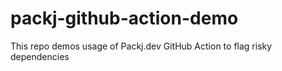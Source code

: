 # packj-github-action-demo
This repo demos usage of Packj.dev GitHub Action to flag risky dependencies
